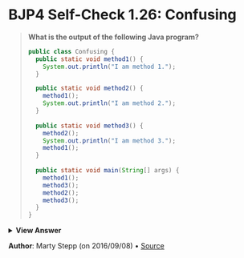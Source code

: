# BJP4 Self-Check 1.26: Confusing

> **What is the output of the following Java program?**
>
> ```java
> public class Confusing {
>   public static void method1() {
>     System.out.println("I am method 1.");
>   }
> 
>   public static void method2() {
>     method1();
>     System.out.println("I am method 2.");
>   }
>   
>   public static void method3() {
>     method2();
>     System.out.println("I am method 3.");
>     method1();
>   }
>   
>   public static void main(String[] args) {
>     method1();
>     method3();
>     method2();
>     method3();
>   }
> }
> ```

<details>
  <summary><strong>View Answer</strong></summary>

    I am method 1.
    I am method 1.
    I am method 2.
    I am method 3.
    I am method 1.
    I am method 1.
    I am method 2.
    I am method 1.
    I am method 2.
    I am method 3.
    I am method 1.

</details>

**Author**: Marty Stepp (on 2016/09/08) • [Source](https://practiceit.cs.washington.edu/problem/view/bjp4/chapter1/s26-Confusing)
